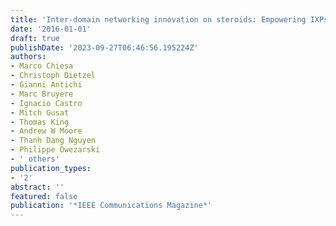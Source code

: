 ```yaml
---
title: 'Inter-domain networking innovation on steroids: Empowering IXPs with SDN capabilities'
date: '2016-01-01'
draft: true
publishDate: '2023-09-27T06:46:56.195224Z'
authors:
- Marco Chiesa
- Christoph Dietzel
- Gianni Antichi
- Marc Bruyere
- Ignacio Castro
- Mitch Gusat
- Thomas King
- Andrew W Moore
- Thanh Dang Nguyen
- Philippe Owezarski
- ' others'
publication_types:
- '2'
abstract: ''
featured: false
publication: '*IEEE Communications Magazine*'
---
```


